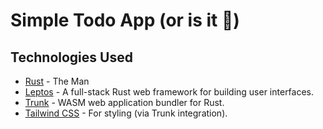 # Simple Todo App (or is it 🤨)

## Technologies Used

- [Rust](https://www.rust-lang.org/) - The Man
- [Leptos](https://leptos.dev/) - A full-stack Rust web framework for building user interfaces.
- [Trunk](https://trunkrs.dev/) - WASM web application bundler for Rust.
- [Tailwind CSS](https://tailwindcss.com/) - For styling (via Trunk integration).
